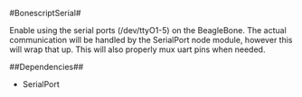 #BonescriptSerial#

Enable using the serial ports (/dev/ttyO1-5) on the BeagleBone.
The actual communication will be handled by the SerialPort node
module, however this will wrap that up. This will also properly
mux uart pins when needed.

##Dependencies##
- SerialPort
